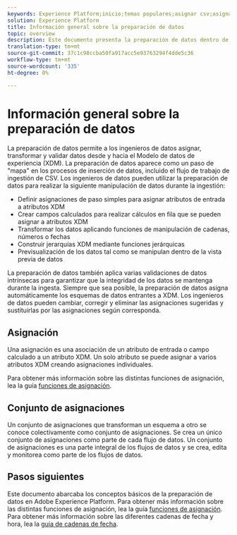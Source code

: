 ```yaml
---
keywords: Experience Platform;inicio;temas populares;asignar csv;asignar archivo csv;asignar archivo csv a xdm;asignar csv a xdm;guía ui;mapper;asignación;preparación de datos;preparación de datos;preparar datos;
solution: Experience Platform
title: Información general sobre la preparación de datos
topic: overview
description: Este documento presenta la preparación de datos dentro de Adobe Experience Platform.
translation-type: tm+mt
source-git-commit: 37c1c98ccba50fa917acc5e93763294f4dde5c36
workflow-type: tm+mt
source-wordcount: '335'
ht-degree: 0%

---
```



# Información general sobre la preparación de datos

La preparación de datos permite a los ingenieros de datos asignar, transformar y validar datos desde y hacia el Modelo de datos de experiencia (XDM). La preparación de datos aparece como un paso de &quot;mapa&quot; en los procesos de inserción de datos, incluido el flujo de trabajo de ingestión de CSV. Los ingenieros de datos pueden utilizar la preparación de datos para realizar la siguiente manipulación de datos durante la ingestión:

- Definir asignaciones de paso simples para asignar atributos de entrada a atributos XDM
- Crear campos calculados para realizar cálculos en fila que se pueden asignar a atributos XDM
- Transformar los datos aplicando funciones de manipulación de cadenas, números o fechas
- Construir jerarquías XDM mediante funciones jerárquicas
- Previsualización de los datos tal como se manipulan dentro de la vista previa de datos

La preparación de datos también aplica varias validaciones de datos intrínsecas para garantizar que la integridad de los datos se mantenga durante la ingesta. Siempre que sea posible, la preparación de datos asigna automáticamente los esquemas de datos entrantes a XDM. Los ingenieros de datos pueden cambiar, corregir y eliminar las asignaciones sugeridas y sustituirlas por las asignaciones según corresponda.

## Asignación

Una asignación es una asociación de un atributo de entrada o campo calculado a un atributo XDM. Un solo atributo se puede asignar a varios atributos XDM creando asignaciones individuales.

Para obtener más información sobre las distintas funciones de asignación, lea la guía [funciones de asignación](./functions.md).

## Conjunto de asignaciones

Un conjunto de asignaciones que transforman un esquema a otro se conoce colectivamente como conjunto de asignaciones. Se crea un único conjunto de asignaciones como parte de cada flujo de datos. Un conjunto de asignaciones es una parte integral de los flujos de datos y se crea, edita y monitorea como parte de los flujos de datos.

## Pasos siguientes

Este documento abarcaba los conceptos básicos de la preparación de datos en Adobe Experience Platform. Para obtener más información sobre las distintas funciones de asignación, lea la guía [funciones de asignación](./functions.md). Para obtener más información sobre las diferentes cadenas de fecha y hora, lea la [guía de cadenas de fecha](./dates.md).